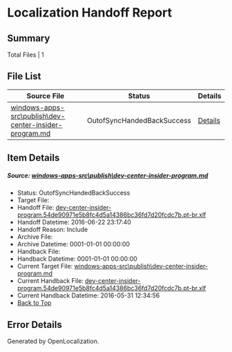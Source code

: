 # <a name='report-top'></a> Localization Handoff Report

## Summary
 Total Files | 1

## File List
 Source File | Status | Details 
 ----------- | ------ | ------- 
 [windows-apps-src\publish\dev-center-insider-program.md](https://github.com/Microsoft/windows-apps/blob/b6c86bc1458f177e44058ac36d97d650bae36008/windows-apps-src/publish/dev-center-insider-program.md) | OutofSyncHandedBackSuccess | [Details](#715d2027114726cf7c9bf0a38d1841f9e83d58e63585)

## Item Details
##### <a name='715d2027114726cf7c9bf0a38d1841f9e83d58e63585'></a> Source: [windows-apps-src\publish\dev-center-insider-program.md](https://github.com/Microsoft/windows-apps/blob/b6c86bc1458f177e44058ac36d97d650bae36008/windows-apps-src/publish/dev-center-insider-program.md)
* Status: OutofSyncHandedBackSuccess
* Target File: 
* Handoff File: [dev-center-insider-program.54de90971e5b8fc4d5a14386bc36fd7d20fcdc7b.pt-br.xlf](https://github.com/Microsoft/WDG.handoff/blob/781f5bbf40a552a50db41538e7117d84bc369351/ol-handoff/Microsoft/windows-apps.pt-br/master/dev-center-insider-program.54de90971e5b8fc4d5a14386bc36fd7d20fcdc7b.pt-br.xlf)
* Handoff Datetime: 2016-06-22 23:17:40
* Handoff Reason: Include
* Archive File: 
* Archive Datetime: 0001-01-01 00:00:00
* Handback File: 
* Handback Datetime: 0001-01-01 00:00:00
* Current Target File: [windows-apps-src\publish\dev-center-insider-program.md](https://github.com/Microsoft/windows-apps.pt-br/blob/ada805836c3479ab8aa6b2f72b4db9010e208812/windows-apps-src/publish/dev-center-insider-program.md)
* Current Handback File: [dev-center-insider-program.54de90971e5b8fc4d5a14386bc36fd7d20fcdc7b.pt-br.xlf](https://github.com/Microsoft/WDG.handback/blob/54ba89e7241c18d09319524e8f814154f78b5af6/ol-handback/Microsoft/windows-apps.pt-br/master/dev-center-insider-program.54de90971e5b8fc4d5a14386bc36fd7d20fcdc7b.pt-br.xlf)
* Current Handback Datetime: 2016-05-31 12:34:56
* [Back to Top](#report-top)


## Error Details

Generated by OpenLocalization.
